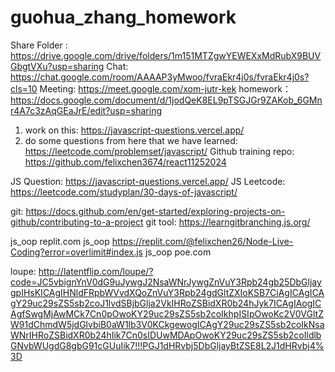 # guohua_zhang_homework

Share Folder : https://drive.google.com/drive/folders/1m151MTZgwYEWEXxMdRubX9BUVGbgtVXu?usp=sharing
Chat: https://chat.google.com/room/AAAAP3yMwoo/fvraEkr4j0s/fvraEkr4j0s?cls=10
Meeting: https://meet.google.com/xom-jutr-kek
homework： https://docs.google.com/document/d/1jodQeK8EL9pTSGJGr9ZAKob_6GMnr4A7c3zAqGEaJrE/edit?usp=sharing

1. work on this: https://javascript-questions.vercel.app/
2. do some questions from here that we have learned: https://leetcode.com/problemset/javascript/
Github training repo: https://github.com/felixchen3674/react11252024

JS Question: https://javascript-questions.vercel.app/
JS Leetcode: https://leetcode.com/studyplan/30-days-of-javascript/


git: https://docs.github.com/en/get-started/exploring-projects-on-github/contributing-to-a-project
git tool: https://learngitbranching.js.org/


js_oop        replit.com
js_oop        https://replit.com/@felixchen26/Node-Live-Coding?error=overlimit#index.js
js_oop        poe.com


loupe: http://latentflip.com/loupe/?code=JC5vbignYnV0dG9uJywgJ2NsaWNrJywgZnVuY3Rpb24gb25DbGljaygpIHsKICAgIHNldFRpbWVvdXQoZnVuY3Rpb24gdGltZXIoKSB7CiAgICAgICAgY29uc29sZS5sb2coJ1lvdSBjbGlja2VkIHRoZSBidXR0b24hJyk7ICAgIAogICAgfSwgMjAwMCk7Cn0pOwoKY29uc29sZS5sb2coIkhpISIpOwoKc2V0VGltZW91dChmdW5jdGlvbiB0aW1lb3V0KCkgewogICAgY29uc29sZS5sb2coIkNsaWNrIHRoZSBidXR0b24hIik7Cn0sIDUwMDApOwoKY29uc29sZS5sb2coIldlbGNvbWUgdG8gbG91cGUuIik7!!!PGJ1dHRvbj5DbGljayBtZSE8L2J1dHRvbj4%3D